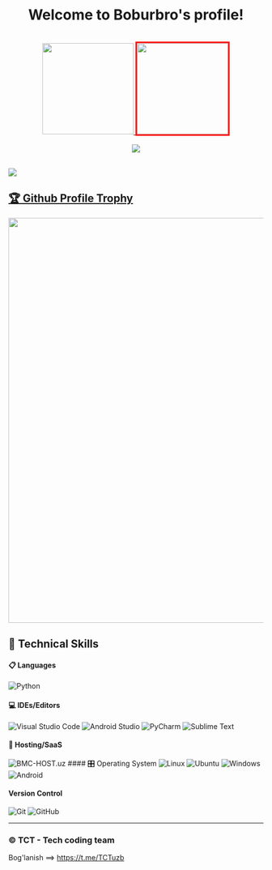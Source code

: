 <h1 align="center">
  Welcome to Boburbro's profile!
  
</h1>
<br>

<!-- <p align="center">
  <a href="https://github.com/nurbekdev/readmeda-typing-svg"><img src="https://readme-typing-svg.herokuapp.com?color=%23318CF7&size=19&width=403&height=60&lines=Python+Aiogram+Django+pyTelegramBotAPI"></a>
</p>

<br> -->



<div align="center">
  <a href="https://github.com/turdibek-jumabaev">
  <img height="180em" src="https://github-readme-stats.vercel.app/api?username=Boburbro&show_icons=true&theme=dark&include_all_commits=true&count_private=true"/>
  <img height="180em" style="border:3px solid red;"src="https://github-readme-stats.vercel.app/api/top-langs/?username=Boburbro&layout=compact&langs_count=7&theme=dark"/>
</div>

<br>
  

  
<div align="center">
  <img src="https://github-readme-streak-stats.herokuapp.com/?user=Boburbro&theme=tokyonight_duo&hide_border=true" />
</div>

<br>

  <a href="https://github.com/Boburbro"><img src="https://github-profile-summary-cards.vercel.app/api/cards/profile-details?username=Boburbro&theme=github_dark"></a>

 <a href="https://github.com/ryo-ma/github-profile-trophy"><h2>🏆 Github Profile Trophy</h2></a>
<a href="https://github.com/ryo-ma/github-profile-trophy">
  <img width=800 src="https://github-profile-trophy.vercel.app/?username=nurbekdev&column=8&theme=gruvbox&no-frame=true"/>
</a>
  

## 💼 Technical Skills
  #### 📋 Languages
  ![Python](https://img.shields.io/badge/python-3670A0?style=for-the-badge&logo=python&logoColor=ffdd54) 
  #### 💻 IDEs/Editors
  ![Visual Studio Code](https://img.shields.io/badge/Visual%20Studio%20Code-0078d7.svg?style=for-the-badge&logo=visual-studio-code&logoColor=white) ![Android Studio](https://img.shields.io/badge/Android%20Studio-3DDC84.svg?style=for-the-badge&logo=android-studio&logoColor=white) ![PyCharm](https://img.shields.io/badge/pycharm-143?style=for-the-badge&logo=pycharm&logoColor=black&color=black&labelColor=green) ![Sublime Text](https://img.shields.io/badge/sublime_text-%23575757.svg?style=for-the-badge&logo=sublime-text&logoColor=important) 
  #### 🎈 Hosting/SaaS
  ![BMC-HOST.uz](https://cp.bmc-host.uz/plugins/images/admin-logo.png)
    #### 🎛️ Operating System
  ![Linux](https://img.shields.io/badge/Linux-FCC624?style=for-the-badge&logo=linux&logoColor=black) ![Ubuntu](https://img.shields.io/badge/Ubuntu-E95420?style=for-the-badge&logo=ubuntu&logoColor=white) ![Windows](https://img.shields.io/badge/Windows-0078D6?style=for-the-badge&logo=windows&logoColor=white) ![Android](https://img.shields.io/badge/Android-3DDC84?style=for-the-badge&logo=android&logoColor=white)
  #### Version Control
  ![Git](https://img.shields.io/badge/git-%23F05033.svg?style=for-the-badge&logo=git&logoColor=white) ![GitHub](https://img.shields.io/badge/github-%23121011.svg?style=for-the-badge&logo=github&logoColor=white)
  

  
  



---

### © TCT - Tech coding team 

Bog'lanish ==> https://t.me/TCTuzb
